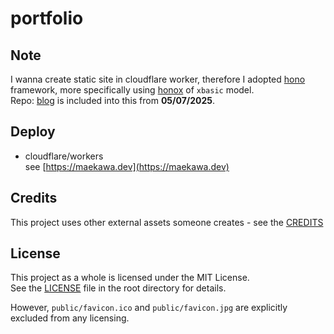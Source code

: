 # portfolio

## Note
I wanna create static site in cloudflare worker, therefore I adopted [hono](https://hono.dev/) framework, more specifically using [honox](https://github.com/honojs/honox) of `xbasic` model.  
Repo: [blog](https://github.com/takayamaekawa/blog) is included into this from __05/07/2025__.

## Deploy
- cloudflare/workers  
see [https://maekawa.dev](https://maekawa.dev)

## Credits
This project uses other external assets someone creates - see the [CREDITS](CREDITS)

## License
This project as a whole is licensed under the MIT License.  
See the [LICENSE](LICENSE) file in the root directory for details.  
  
However, `public/favicon.ico` and `public/favicon.jpg` are explicitly excluded from any licensing.
